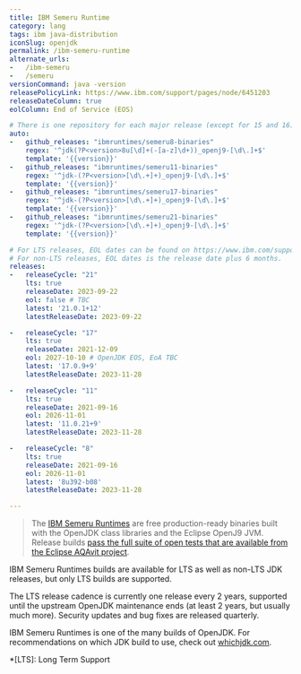 ```yaml
---
title: IBM Semeru Runtime
category: lang
tags: ibm java-distribution
iconSlug: openjdk
permalink: /ibm-semeru-runtime
alternate_urls:
-   /ibm-semeru
-   /semeru
versionCommand: java -version
releasePolicyLink: https://www.ibm.com/support/pages/node/6451203
releaseDateColumn: true
eolColumn: End of Service (EOS)

# There is one repository for each major release (except for 15 and 16).
auto:
-   github_releases: "ibmruntimes/semeru8-binaries"
    regex: '^jdk(?P<version>8u[\d]+(-[a-z]\d+))_openj9-[\d\.]+$'
    template: '{{version}}'
-   github_releases: "ibmruntimes/semeru11-binaries"
    regex: '^jdk-(?P<version>[\d\.+]+)_openj9-[\d\.]+$'
    template: '{{version}}'
-   github_releases: "ibmruntimes/semeru17-binaries"
    regex: '^jdk-(?P<version>[\d\.+]+)_openj9-[\d\.]+$'
    template: '{{version}}'
-   github_releases: "ibmruntimes/semeru21-binaries"
    regex: '^jdk-(?P<version>[\d\.+]+)_openj9-[\d\.]+$'
    template: '{{version}}'

# For LTS releases, EOL dates can be found on https://www.ibm.com/support/pages/node/6451203.
# For non-LTS releases, EOL dates is the release date plus 6 months.
releases:
-   releaseCycle: "21"
    lts: true
    releaseDate: 2023-09-22
    eol: false # TBC
    latest: '21.0.1+12'
    latestReleaseDate: 2023-09-22

-   releaseCycle: "17"
    lts: true
    releaseDate: 2021-12-09
    eol: 2027-10-10 # OpenJDK EOS, EoA TBC
    latest: '17.0.9+9'
    latestReleaseDate: 2023-11-28

-   releaseCycle: "11"
    lts: true
    releaseDate: 2021-09-16
    eol: 2026-11-01
    latest: '11.0.21+9'
    latestReleaseDate: 2023-11-28

-   releaseCycle: "8"
    lts: true
    releaseDate: 2021-09-16
    eol: 2026-11-01
    latest: '8u392-b08'
    latestReleaseDate: 2023-11-28

---
```


> The [IBM Semeru Runtimes](https://developer.ibm.com/languages/java/semeru-runtimes/) are free
> production-ready binaries built with the OpenJDK class libraries and the Eclipse OpenJ9 JVM.
> Release builds [pass the full suite of open tests that are available from the Eclipse AQAvit
> project](https://developer.ibm.com/blogs/semeru-runtime-quality-you-can-depend-on/).

IBM Semeru Runtimes builds are available for LTS as well as non-LTS JDK releases, but only LTS
builds are supported.

The LTS release cadence is currently one release every 2 years, supported until the upstream OpenJDK
maintenance ends (at least 2 years, but usually much more). Security updates and bug fixes are
released quarterly.

IBM Semeru Runtimes is one of the many builds of OpenJDK. For recommendations on which JDK build to
use, check out [whichjdk.com](https://whichjdk.com/#ibm-semeru-runtime).

*[LTS]: Long Term Support
